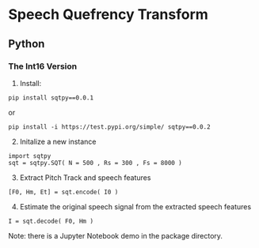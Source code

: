 # Speech Quefrency Transform

## Python

### The Int16 Version

1. Install:
```
pip install sqtpy==0.0.1
```
or
```
pip install -i https://test.pypi.org/simple/ sqtpy==0.0.2
```

2. Initalize a new instance
```
import sqtpy
sqt = sqtpy.SQT( N = 500 , Rs = 300 , Fs = 8000 )
```

3. Extract Pitch Track and speech features
```
[F0, Hm, Et] = sqt.encode( I0 )
```

4. Estimate the original speech signal from the extracted speech features
```
I = sqt.decode( F0, Hm )
```

Note: there is a Jupyter Notebook demo in the package directory. 
